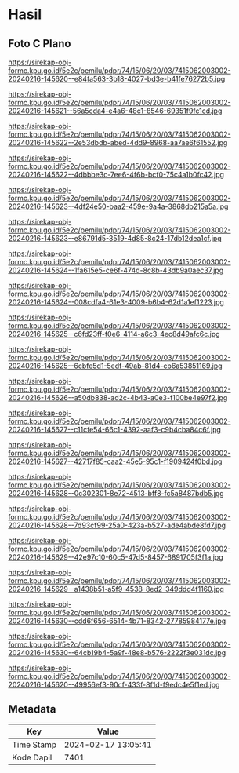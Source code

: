 # Hasil

## Foto C Plano

https://sirekap-obj-formc.kpu.go.id/5e2c/pemilu/pdpr/74/15/06/20/03/7415062003002-20240216-145620--e84fa563-3b18-4027-bd3e-b41fe76272b5.jpg

https://sirekap-obj-formc.kpu.go.id/5e2c/pemilu/pdpr/74/15/06/20/03/7415062003002-20240216-145621--56a5cda4-e4a6-48c1-8546-69351f9fc1cd.jpg

https://sirekap-obj-formc.kpu.go.id/5e2c/pemilu/pdpr/74/15/06/20/03/7415062003002-20240216-145622--2e53dbdb-abed-4dd9-8968-aa7ae6f61552.jpg

https://sirekap-obj-formc.kpu.go.id/5e2c/pemilu/pdpr/74/15/06/20/03/7415062003002-20240216-145622--4dbbbe3c-7ee6-4f6b-bcf0-75c4a1b0fc42.jpg

https://sirekap-obj-formc.kpu.go.id/5e2c/pemilu/pdpr/74/15/06/20/03/7415062003002-20240216-145623--4df24e50-baa2-459e-9a4a-3868db215a5a.jpg

https://sirekap-obj-formc.kpu.go.id/5e2c/pemilu/pdpr/74/15/06/20/03/7415062003002-20240216-145623--e86791d5-3519-4d85-8c24-17db12dea1cf.jpg

https://sirekap-obj-formc.kpu.go.id/5e2c/pemilu/pdpr/74/15/06/20/03/7415062003002-20240216-145624--1fa615e5-ce6f-474d-8c8b-43db9a0aec37.jpg

https://sirekap-obj-formc.kpu.go.id/5e2c/pemilu/pdpr/74/15/06/20/03/7415062003002-20240216-145624--008cdfa4-61e3-4009-b6b4-62d1a1ef1223.jpg

https://sirekap-obj-formc.kpu.go.id/5e2c/pemilu/pdpr/74/15/06/20/03/7415062003002-20240216-145625--c6fd23ff-f0e6-4114-a6c3-4ec8d49afc6c.jpg

https://sirekap-obj-formc.kpu.go.id/5e2c/pemilu/pdpr/74/15/06/20/03/7415062003002-20240216-145625--6cbfe5d1-5edf-49ab-81d4-cb6a53851169.jpg

https://sirekap-obj-formc.kpu.go.id/5e2c/pemilu/pdpr/74/15/06/20/03/7415062003002-20240216-145626--a50db838-ad2c-4b43-a0e3-f100be4e97f2.jpg

https://sirekap-obj-formc.kpu.go.id/5e2c/pemilu/pdpr/74/15/06/20/03/7415062003002-20240216-145627--c11cfe54-66c1-4392-aaf3-c9b4cba84c6f.jpg

https://sirekap-obj-formc.kpu.go.id/5e2c/pemilu/pdpr/74/15/06/20/03/7415062003002-20240216-145627--42717f85-caa2-45e5-95c1-f1909424f0bd.jpg

https://sirekap-obj-formc.kpu.go.id/5e2c/pemilu/pdpr/74/15/06/20/03/7415062003002-20240216-145628--0c302301-8e72-4513-bff8-fc5a8487bdb5.jpg

https://sirekap-obj-formc.kpu.go.id/5e2c/pemilu/pdpr/74/15/06/20/03/7415062003002-20240216-145628--7d93cf99-25a0-423a-b527-ade4abde8fd7.jpg

https://sirekap-obj-formc.kpu.go.id/5e2c/pemilu/pdpr/74/15/06/20/03/7415062003002-20240216-145629--42e97c10-60c5-47d5-8457-6891705f3f1a.jpg

https://sirekap-obj-formc.kpu.go.id/5e2c/pemilu/pdpr/74/15/06/20/03/7415062003002-20240216-145629--a1438b51-a5f9-4538-8ed2-349ddd4f1160.jpg

https://sirekap-obj-formc.kpu.go.id/5e2c/pemilu/pdpr/74/15/06/20/03/7415062003002-20240216-145630--cdd6f656-6514-4b71-8342-27785984177e.jpg

https://sirekap-obj-formc.kpu.go.id/5e2c/pemilu/pdpr/74/15/06/20/03/7415062003002-20240216-145630--64cb19b4-5a9f-48e8-b576-2222f3e031dc.jpg

https://sirekap-obj-formc.kpu.go.id/5e2c/pemilu/pdpr/74/15/06/20/03/7415062003002-20240216-145620--49956ef3-90cf-433f-8f1d-f9edc4e5f1ed.jpg


## Metadata

| Key        | Value               |
| ---------- | ------------------- |
| Time Stamp | 2024-02-17 13:05:41 |
| Kode Dapil | 7401                |



